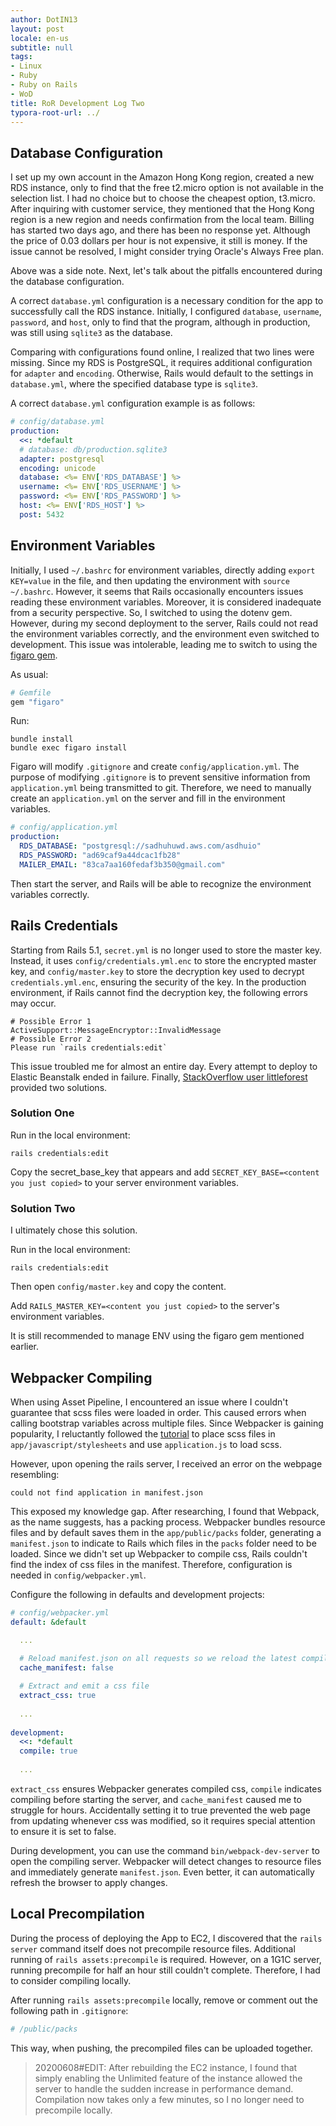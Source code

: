 ```yaml
---
author: DotIN13
layout: post
locale: en-us
subtitle: null
tags:
- Linux
- Ruby
- Ruby on Rails
- WoD
title: RoR Development Log Two
typora-root-url: ../
---
```


## Database Configuration

I set up my own account in the Amazon Hong Kong region, created a new RDS instance, only to find that the free t2.micro option is not available in the selection list. I had no choice but to choose the cheapest option, t3.micro. After inquiring with customer service, they mentioned that the Hong Kong region is a new region and needs confirmation from the local team. Billing has started two days ago, and there has been no response yet. Although the price of 0.03 dollars per hour is not expensive, it still is money. If the issue cannot be resolved, I might consider trying Oracle's Always Free plan.

Above was a side note. Next, let's talk about the pitfalls encountered during the database configuration.

A correct `database.yml` configuration is a necessary condition for the app to successfully call the RDS instance. Initially, I configured `database`, `username`, `password`, and `host`, only to find that the program, although in production, was still using `sqlite3` as the database.

Comparing with configurations found online, I realized that two lines were missing. Since my RDS is PostgreSQL, it requires additional configuration for `adapter` and `encoding`. Otherwise, Rails would default to the settings in `database.yml`, where the specified database type is `sqlite3`.

A correct `database.yml` configuration example is as follows:

```yaml
# config/database.yml
production:
  <<: *default
  # database: db/production.sqlite3
  adapter: postgresql
  encoding: unicode
  database: <%= ENV['RDS_DATABASE'] %>
  username: <%= ENV['RDS_USERNAME'] %>
  password: <%= ENV['RDS_PASSWORD'] %>
  host: <%= ENV['RDS_HOST'] %>
  post: 5432
```

## Environment Variables

Initially, I used `~/.bashrc` for environment variables, directly adding `export KEY=value` in the file, and then updating the environment with `source ~/.bashrc`. However, it seems that Rails occasionally encounters issues reading these environment variables. Moreover, it is considered inadequate from a security perspective. So, I switched to using the dotenv gem. However, during my second deployment to the server, Rails could not read the environment variables correctly, and the environment even switched to development. This issue was intolerable, leading me to switch to using the [figaro gem](https://github.com/laserlemon/figaro).

As usual:

```ruby
# Gemfile
gem "figaro"
```

Run:

```shell
bundle install
bundle exec figaro install
```

Figaro will modify `.gitignore` and create `config/application.yml`. The purpose of modifying `.gitignore` is to prevent sensitive information from `application.yml` being transmitted to git. Therefore, we need to manually create an `application.yml` on the server and fill in the environment variables.

```yaml
# config/application.yml
production:
  RDS_DATABASE: "postgresql://sadhuhuwd.aws.com/asdhuio"
  RDS_PASSWORD: "ad69caf9a44dcac1fb28"
  MAILER_EMAIL: "83ca7aa160fedaf3b350@gmail.com"
```

Then start the server, and Rails will be able to recognize the environment variables correctly.

## Rails Credentials

Starting from Rails 5.1, `secret.yml` is no longer used to store the master key. Instead, it uses `config/credentials.yml.enc` to store the encrypted master key, and `config/master.key` to store the decryption key used to decrypt `credentials.yml.enc`, ensuring the security of the key. In the production environment, if Rails cannot find the decryption key, the following errors may occur.

```shell
# Possible Error 1
ActiveSupport::MessageEncryptor::InvalidMessage
# Possible Error 2
Please run `rails credentials:edit`
```

This issue troubled me for almost an entire day. Every attempt to deploy to Elastic Beanstalk ended in failure. Finally, [StackOverflow user littleforest](https://stackoverflow.com/questions/60466861/how-to-generate-a-missing-secret-key-base-on-aws) provided two solutions.

### Solution One

Run in the local environment:

```shell
rails credentials:edit
```

Copy the secret_base_key that appears and add `SECRET_KEY_BASE=<content you just copied>` to your server environment variables.

### Solution Two

I ultimately chose this solution.

Run in the local environment:

```shell
rails credentials:edit
```

Then open `config/master.key` and copy the content.

Add `RAILS_MASTER_KEY=<content you just copied>` to the server's environment variables.

It is still recommended to manage ENV using the figaro gem mentioned earlier.

## Webpacker Compiling

When using Asset Pipeline, I encountered an issue where I couldn't guarantee that scss files were loaded in order. This caused errors when calling bootstrap variables across multiple files. Since Webpacker is gaining popularity, I reluctantly followed the [tutorial](https://www.vic-l.com/setup-bootstrap-in-rails-6-with-webpacker-for-development-and-production/) to place scss files in `app/javascript/stylesheets` and use `application.js` to load scss.

However, upon opening the rails server, I received an error on the webpage resembling:

```plaintext
could not find application in manifest.json
```

This exposed my knowledge gap. After researching, I found that Webpack, as the name suggests, has a packing process. Webpacker bundles resource files and by default saves them in the `app/public/packs` folder, generating a `manifest.json` to indicate to Rails which files in the `packs` folder need to be loaded. Since we didn't set up Webpacker to compile css, Rails couldn't find the index of css files in the manifest. Therefore, configuration is needed in `config/webpacker.yml`.

Configure the following in defaults and development projects:

```yaml
# config/webpacker.yml
default: &default

  ...
  
  # Reload manifest.json on all requests so we reload the latest compiled packs
  cache_manifest: false

  # Extract and emit a css file
  extract_css: true
  
  ...
  
development:
  <<: *default
  compile: true
  
  ...
```

`extract_css` ensures Webpacker generates compiled css, `compile` indicates compiling before starting the server, and `cache_manifest` caused me to struggle for hours. Accidentally setting it to true prevented the web page from updating whenever css was modified, so it requires special attention to ensure it is set to false.

During development, you can use the command `bin/webpack-dev-server` to open the compiling server. Webpacker will detect changes to resource files and immediately generate `manifest.json`. Even better, it can automatically refresh the browser to apply changes.

## Local Precompilation

During the process of deploying the App to EC2, I discovered that the `rails server` command itself does not precompile resource files. Additional running of `rails assets:precompile` is required. However, on a 1G1C server, running precompile for half an hour still couldn't complete. Therefore, I had to consider compiling locally.

After running `rails assets:precompile` locally, remove or comment out the following path in `.gitignore`:

```yaml
# /public/packs
```

This way, when pushing, the precompiled files can be uploaded together.

> 20200608#EDIT: After rebuilding the EC2 instance, I found that simply enabling the Unlimited feature of the instance allowed the server to handle the sudden increase in performance demand. Compilation now takes only a few minutes, so I no longer need to precompile locally.
